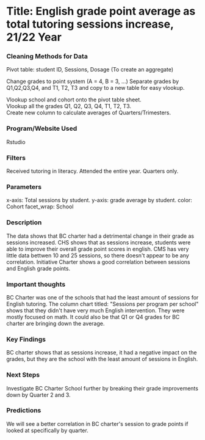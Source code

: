 # Title: English grade point average as total tutoring sessions increase, 21/22 Year

### Cleaning Methods for Data

Pivot table: student ID, Sessions, Dosage (To create an aggregate)

Change grades to point system (A = 4, B = 3, ...)
Separate grades by Q1,Q2,Q3,Q4, and T1, T2, T3 and copy to a new table for easy vlookup.  

Vlookup school and cohort onto the pivot table sheet.  
Vlookup all the grades Q1, Q2, Q3, Q4, T1, T2, T3.  
Create new column to calculate averages of Quarters/Trimesters.

### Program/Website Used

Rstudio

### Filters

Received tutoring in literacy.
Attended the entire year.
Quarters only.

### Parameters

x-axis: Total sessions by student.
y-axis: grade average by student.
color: Cohort
facet_wrap: School

### Description

The data shows that BC charter had a detrimental change in their grade as sessions increased. CHS shows that as sessions increase, students were able to improve their overall grade point scores in english. CMS has very little data bettwen 10 and 25 sessions, so there doesn't appear to be any correlation. Initiative Charter shows a good correlation between sessions and English grade points.

### Important thoughts

BC Charter was one of the schools that had the least amount of sessions for English tutoring. The column chart titled: "Sessions per program per school" shows that they didn't have very much English intervention. They were mostly focused on math. It could also be that Q1 or Q4 grades for BC charter are bringing down the average.

### Key Findings

BC charter shows that as sessions increase, it had a negative impact on the grades, but they are the school with the least amount of sessions in English.

### Next Steps

Investigate BC Charter School further by breaking their grade improvements down by Quarter 2 and 3.

### Predictions

We will see a better correlation in BC charter's session to grade points if looked at specifically by quarter.